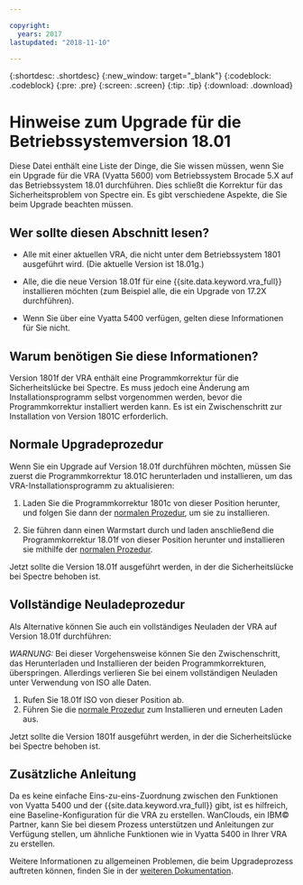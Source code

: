 ```yaml
---

copyright:
  years: 2017
lastupdated: "2018-11-10"

---
```


{:shortdesc: .shortdesc}
{:new_window: target="_blank"}
{:codeblock: .codeblock}
{:pre: .pre}
{:screen: .screen}
{:tip: .tip}
{:download: .download}

# Hinweise zum Upgrade für die Betriebssystemversion 18.01

Diese Datei enthält eine Liste der Dinge, die Sie wissen müssen, wenn Sie ein Upgrade für die VRA (Vyatta 5600) vom Betriebssystem Brocade 5.X auf das Betriebssystem 18.01 durchführen. Dies schließt die Korrektur für das Sicherheitsproblem von Spectre ein. Es gibt verschiedene Aspekte, die Sie beim Upgrade beachten müssen.

## Wer sollte diesen Abschnitt lesen?

* Alle mit einer aktuellen VRA, die nicht unter dem Betriebssystem 1801 ausgeführt wird. (Die aktuelle Version ist 18.01g.)

* Alle, die die neue Version 18.01f für eine {{site.data.keyword.vra_full}} installieren möchten (zum Beispiel alle, die ein Upgrade von 17.2X durchführen).

* Wenn Sie über eine Vyatta 5400 verfügen, gelten diese Informationen für Sie nicht.

## Warum benötigen Sie diese Informationen?

Version 1801f der VRA enthält eine Programmkorrektur für die Sicherheitslücke bei Spectre. Es muss jedoch eine Änderung am Installationsprogramm selbst vorgenommen werden, bevor die Programmkorrektur installiert werden kann. Es ist ein Zwischenschritt zur Installation von Version 1801C erforderlich.

## Normale Upgradeprozedur
Wenn Sie ein Upgrade auf Version 18.01f durchführen möchten, müssen Sie zuerst die Programmkorrektur 18.01C herunterladen und installieren, um das VRA-Installationsprogramm zu aktualisieren:

1. Laden Sie die Programmkorrektur 1801c von dieser Position herunter, und folgen Sie dann der [normalen Prozedur](/docs/infrastructure/virtual-router-appliance?topic=virtual-router-appliance-upgrading-the-os), um sie zu installieren.

2. Sie führen dann einen Warmstart durch und laden anschließend die Programmkorrektur 18.01f von dieser Position herunter und installieren sie mithilfe der [normalen Prozedur](/docs/infrastructure/virtual-router-appliance?topic=virtual-router-appliance-upgrading-the-os).

Jetzt sollte die Version 18.01f ausgeführt werden, in der die Sicherheitslücke bei Spectre behoben ist. 

## Vollständige Neuladeprozedur
Als Alternative können Sie auch ein vollständiges Neuladen der VRA auf Version 18.01f durchführen:

*WARNUNG:* Bei dieser Vorgehensweise können Sie den Zwischenschritt, das Herunterladen und Installieren der beiden Programmkorrekturen, überspringen. Allerdings verlieren Sie bei einem vollständigen Neuladen unter Verwendung von ISO alle Daten.

1. Rufen Sie 18.01f ISO von dieser Position ab. 
2. Führen Sie die [normale Prozedur](/docs/infrastructure/virtual-router-appliance?topic=virtual-router-appliance-upgrading-the-os) zum Installieren und erneuten Laden aus.

Jetzt sollte die Version 1801f ausgeführt werden, in der die Sicherheitslücke bei Spectre behoben ist.

## Zusätzliche Anleitung

Da es keine einfache Eins-zu-eins-Zuordnung zwischen den Funktionen von Vyatta 5400 und der {{site.data.keyword.vra_full}} gibt, ist es hilfreich, eine Baseline-Konfiguration für die VRA zu erstellen. WanClouds, ein IBM© Partner, kann Sie bei diesem Prozess unterstützen und Anleitungen zur Verfügung stellen, um ähnliche Funktionen wie in Vyatta 5400 in Ihrer VRA zu erstellen.

Weitere Informationen zu allgemeinen Problemen, die beim Upgradeprozess auftreten können, finden Sie in der [weiteren Dokumentation](/docs/infrastructure/virtual-router-appliance?topic=virtual-router-appliance-vyatta-5400-common-migration-issues).
